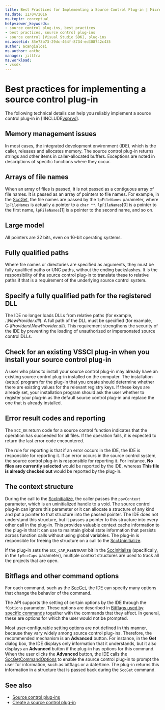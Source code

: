 ```yaml
---
title: Best Practices for Implementing a Source Control Plug-in | Microsoft Docs
ms.date: 11/04/2016
ms.topic: conceptual
helpviewer_keywords:
- source control plug-ins, best practices
- best practices, source control plug-ins
- source control [Visual Studio SDK], plug-ins
ms.assetid: 85e73b73-29dc-464f-8734-ed308742c435
author: acangialosi
ms.author: anthc
manager: jillfra
ms.workload:
- vssdk
---
```

# Best practices for implementing a source control plug-in
The following technical details can help you reliably implement a source control plug-in in [!INCLUDE[vsprvs](../code-quality/includes/vsprvs_md.md)].

## Memory management issues
 In most cases, the integrated development environment (IDE), which is the caller, releases and allocates memory. The source control plug-in returns strings and other items in caller-allocated buffers. Exceptions are noted in descriptions of specific functions where they occur.

## Arrays of file names
 When an array of files is passed, it is not passed as a contiguous array of file names. It is passed as an array of pointers to file names. For example, in the [SccGet](../extensibility/sccget-function.md), the file names are passed by the `lpFileNames` parameter, where `lpFileNames` is actually a pointer to a `char **`. `lpFileNames`[0] is a pointer to the first name, `lpFileNames`[1] is a pointer to the second name, and so on.

## Large model
 All pointers are 32 bits, even on 16-bit operating systems.

## Fully qualified paths
 Where file names or directories are specified as arguments, they must be fully qualified paths or UNC paths, without the ending backslashes. It is the responsibility of the source control plug-in to translate these to relative paths if that is a requirement of the underlying source control system.

## Specify a fully qualified path for the registered DLL
 The IDE no longer loads DLLs from relative paths (for example, *.\NewProvider.dll*). A full path of the DLL must be specified (for example, *C:\Providers\NewProvider.dll*). This requirement strengthens the security of the IDE by preventing the loading of unauthorized or impersonated source control DLLs.

## Check for an existing VSSCI plug-in when you install your source control plug-in
 A user who plans to install your source control plug-in may already have an existing source control plug-in installed on the computer. The installation (setup) program for the plug-in that you create should determine whether there are existing values for the relevant registry keys. If these keys are already set, your installation program should ask the user whether to register your plug-in as the default source control plug-in and replace the one that is already installed.

## Error result codes and reporting
 The `SCC_OK` return code for a source control function indicates that the operation has succeeded for all files. If the operation fails, it is expected to return the last error code encountered.

 The rule for reporting is that if an error occurs in the IDE, the IDE is responsible for reporting it. If an error occurs in the source control system, the source control plug-in is responsible for reporting it. For instance, **No files are currently selected** would be reported by the IDE, whereas **This file is already checked out** would be reported by the plug-in.

## The context structure
 During the call to the [SccInitialize](../extensibility/sccinitialize-function.md), the caller passes the `ppvContext` parameter, which is an uninitialized handle to a void. The source control plug-in can ignore this parameter or it can allocate a structure of any kind and put a pointer to that structure into the passed pointer. The IDE does not understand this structure, but it passes a pointer to this structure into every other call in the plug-in. This provides valuable context cache information to the plug-in that it can use to maintain global state information that persists across function calls without using global variables. The plug-in is responsible for freeing the structure on a call to the [SccUninitialize](../extensibility/sccuninitialize-function.md).

 If the plug-in sets the `SCC_CAP_REENTRANT` bit in the [SccInitialize](../extensibility/sccinitialize-function.md) (specifically, in the `lpSccCaps` parameter), multiple context structures are used to track all the projects that are open.

## Bitflags and other command options
 For each command, such as the [SccGet](../extensibility/sccget-function.md), the IDE can specify many options that change the behavior of the command.

 The API supports the setting of certain options by the IDE through the `fOptions` parameter. These options are described in [Bitflags used by specific commands](../extensibility/bitflags-used-by-specific-commands.md) together with the commands that they affect. In general, these are options for which the user would not be prompted.

 Most user-configurable setting options are not defined in this manner, because they vary widely among source control plug-ins. Therefore, the recommended mechanism is an **Advanced** button. For instance, in the **Get** dialog box, the IDE displays only information that it understands, but it also displays an **Advanced** button if the plug-in has options for this command. When the user clicks the **Advanced** button, the IDE calls the [SccGetCommandOptions](../extensibility/sccgetcommandoptions-function.md) to enable the source control plug-in to prompt the user for information, such as bitflags or a date/time. The plug-in returns this information in a structure that is passed back during the `SccGet` command.

## See also
- [Source control plug-ins](../extensibility/source-control-plug-ins.md)
- [Create a source control plug-in](../extensibility/internals/creating-a-source-control-plug-in.md)
